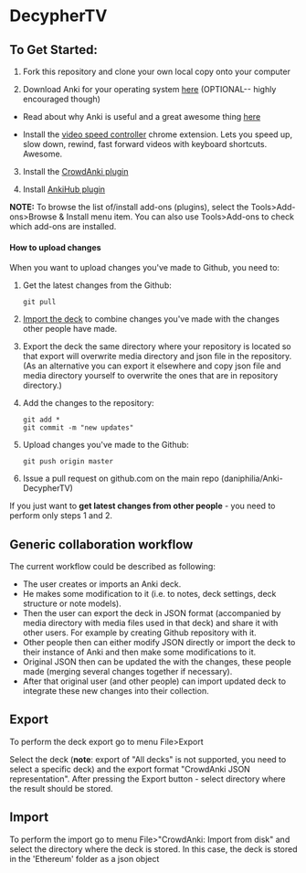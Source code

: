 # DecypherTV

## To Get Started:

1. Fork this repository and clone your own local copy onto your computer

2. Download Anki for your operating system [here](https://apps.ankiweb.net/)
  (OPTIONAL-- highly encouraged though)

  * Read about why Anki is useful and a great awesome thing [here](https://medium.freecodecamp.com/use-spaced-repetition-with-anki-to-learn-to-code-faster-7c334d448c3c#.4y2qv8ea5)

  * Install the [video speed controller](https://chrome.google.com/webstore/detail/video-speed-controller/nffaoalbilbmmfgbnbgppjihopabppdk/reviews) chrome extension. Lets you speed up, slow down, rewind, fast forward videos with keyboard shortcuts. Awesome.


3. Install the [CrowdAnki plugin](https://ankiweb.net/shared/info/1788670778)
 
4. Install [AnkiHub plugin](https://ankiweb.net/shared/info/116826216)


**NOTE:** To browse the list of/install add-ons (plugins), select the Tools>Add-ons>Browse & Install menu item. You can also use Tools>Add-ons to check which add-ons are installed.


#### How to upload changes

When you want to upload changes you've made to Github, you need to:

1. Get the latest changes from the Github:
    
    ```
    git pull
    ```
2. [Import the deck](#import) to combine changes you've made with the changes other people have made.
3. Export the deck the same directory where your repository is located so that export will overwrite media directory and json file in the repository. (As an alternative you can export it elsewhere and copy json file and media directory yourself to overwrite the ones that are in repository directory.)
4. Add the changes to the repository:

    ```
    git add *
    git commit -m "new updates"
    ```
5. Upload changes you've made to the Github:

    ```
    git push origin master
    ```

6. Issue a pull request on github.com on the main repo (daniphilia/Anki-DecypherTV)

If you just want to **get latest changes from other people** - you need to perform only steps 1 and 2.


## Generic collaboration workflow
The current workflow could be described as following:
* The user creates or imports an Anki deck.
* He makes some modification to it (i.e. to notes, deck settings, deck structure or note models).
* Then the user can export the deck in JSON format (accompanied by media directory with media files used in that deck) and share it with other users. For example by creating Github repository with it.
* Other people then can either modify JSON directly or import the deck to their instance of Anki and then make some modifications to it.
* Original JSON then can be updated the with the changes, these people made (merging several changes together if necessary).
* After that original user (and other people) can import updated deck to integrate these new changes into their collection.

## Export
To perform the deck export go to menu File>Export

Select the deck (**note**: export of "All decks" is not supported, you need to select a specific deck) and the export format "CrowdAnki JSON representation".
After pressing the Export button - select directory where the result should be stored.

## Import
To perform the import go to menu File>"CrowdAnki: Import from disk" and select the directory where the deck is stored. In this case, the deck is stored in the 'Ethereum' folder as a json object

